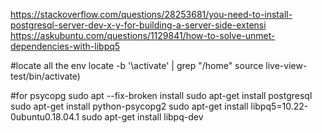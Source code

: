 https://stackoverflow.com/questions/28253681/you-need-to-install-postgresql-server-dev-x-y-for-building-a-server-side-extensi
https://askubuntu.com/questions/1129841/how-to-solve-unmet-dependencies-with-libpq5



#locate all the env 
locate -b '\activate' | grep "/home"
source live-view-test/bin/activate)



#for psycopg
sudo apt --fix-broken install
sudo apt-get install postgresql
sudo apt-get install python-psycopg2
sudo  apt-get install libpq5=10.22-0ubuntu0.18.04.1
sudo apt-get install libpq-dev
